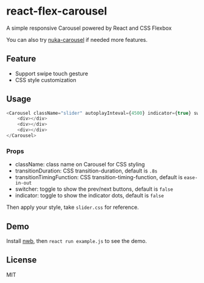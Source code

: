 # react-flex-carousel
A simple responsive Carousel powered by React and CSS Flexbox

You can also try [nuka-carousel](https://github.com/kenwheeler/nuka-carousel) if needed more features.


## Feature

* Support swipe touch gesture
* CSS style customization

## Usage
```js
<Carousel className="slider" autoplayInteval={4500} indicator={true} switcher={true}>
	<div></div>
	<div></div>
	<div></div>
</Carousel>
```

### Props

* className: class name on Carousel for CSS styling
* transitionDuration: CSS transition-duration, default is `.8s`
* transitionTimingFunction: CSS transition-timing-function, default is `ease-in-out`
* switcher: toggle to show the prev/next buttons, default is `false`
* indicator: toggle to show the indicator dots, default is `false`

Then apply your style, take `slider.css` for reference.

## Demo

Install [nwb](https://github.com/insin/nwb), then `react run example.js` to see the demo.

## License

MIT
